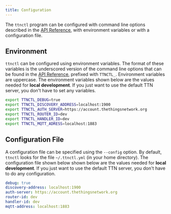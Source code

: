 ```yaml
---
title: Configuration
---
```


The `ttnctl` program can be configured with command line options described in the [API Reference](api.md), with environment variables or with a configuration file.

## Environment

`ttnctl` can be configured using environment variables.
The format of these variables is the underscored version of the command line options that can be found in the [API Reference](api.md), prefixed with `TTNCTL_`. Environment variables are uppercase. The environment variables shown below are the values needed for **local development**. If you just want to use the default TTN server, you don't have to set any variables.

```sh
export TTNCTL_DEBUG=true
export TTNCTL_DISCOVERY_ADDRESS=localhost:1900
export TTNCTL_AUTH_SERVER=https://account.thethingsnetwork.org
export TTNCTL_ROUTER_ID=dev
export TTNCTL_HANDLER_ID=dev
export TTNCTL_MQTT_ADRESS=localhost:1883
```

## Configuration File

A configuration file can be specified using the `--config` option. By default, `ttnctl` looks for the file `~/.ttnctl.yml` (in your home directory).
The configuration file shown below shown below are the values needed for **local development**. If you just want to use the default TTN server, you don't have to do any configuration.

```yaml
debug: true
discovery-address: localhost:1900
auth-server: https://account.thethingsnetwork.org
router-id: dev
handler-id: dev
mqtt-address: localhost:1883
```
